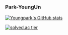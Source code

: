 ### Park-YoungUn

[![Youngpark's GitHub stats](https://github-readme-stats.vercel.app/api?username=youngpark17)](https://github.com/anuraghazra/github-readme-stats)


[![solved.ac tier](http://mazassumnida.wtf/api/generate_badge?boj=mduddns)](https://solved.ac/mduddns)

<!--
**youngpark17/youngpark17** is a ✨ _special_ ✨ repository because its `README.md` (this file) appears on your GitHub profile.

Here are some ideas to get you started:

- 🔭 I’m currently working on ...
- 🌱 I’m currently learning ...
- 👯 I’m looking to collaborate on ...
- 🤔 I’m looking for help with ...
- 💬 Ask me about ...
- 📫 How to reach me: ...
- 😄 Pronouns: ...
- ⚡ Fun fact: ...
-->
